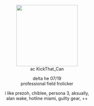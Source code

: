 
<p align="center"> <img src="https://files.catbox.moe/tns6ii.png" width=200>
<br> ac KickThat_Can


<p align="center"> delta he 07/19
<br> professional field frolicker


<p align="center"> i like prezoh, chiblee, persona 3, aksually, <br>
alan wake, hotline miami, guilty gear, ++
